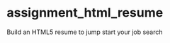# assignment_html_resume
Build an HTML5 resume to jump start your job search
<!-- Jeremiah Franczyk's resume assignment for viking code school.
you can find my finished resume at https://mitthrawn.github.io
Thanks!
